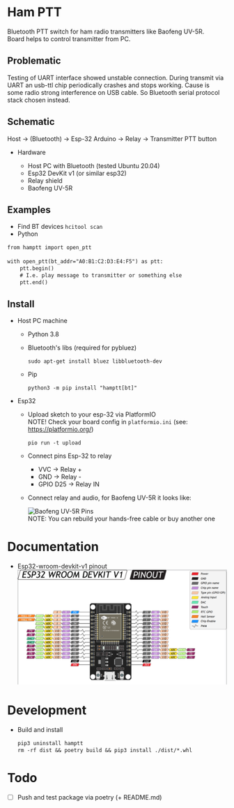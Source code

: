 Ham PTT
=======

Bluetooth PTT switch for ham radio transmitters like Baofeng UV-5R.  
Board helps to control transmitter from PC.

Problematic
-----------

Testing of UART interface showed unstable connection. During transmit via UART an usb-ttl 
chip periodically crashes and stops working. Cause is some radio strong interference 
on USB cable. So Bluetooth serial protocol stack chosen instead.

Schematic
---------

Host -> (Bluetooth) -> Esp-32 Arduino -> Relay -> Transmitter PTT button

* Hardware

    - Host PC with Bluetooth (tested Ubuntu 20.04)
    - Esp32 DevKit v1 (or similar esp32)
    - Relay shield
    - Baofeng UV-5R

Examples
--------

- Find BT devices `hcitool scan`
- Python

```python3
from hamptt import open_ptt

with open_ptt(bt_addr="A0:B1:C2:D3:E4:F5") as ptt:
    ptt.begin()
    # I.e. play message to transmitter or something else
    ptt.end()
```

Install
-------

* Host PC machine

    - Python 3.8
    - Bluetooth's libs (required for pybluez)

      ```shell
      sudo apt-get install bluez libbluetooth-dev
      ```

    - Pip
      ```shell
      python3 -m pip install "hamptt[bt]"
      ```


* Esp32

    - Upload sketch to your esp-32 via PlatformIO  
      NOTE! Check your board config in `platformio.ini` (see: https://platformio.org/)
      ```
      pio run -t upload
      ``` 

    - Connect pins Esp-32 to relay

        - VVC -> Relay +
        - GND -> Relay -
        - GPIO D25 -> Relay IN

    - Connect relay and audio, for Baofeng UV-5R it looks like:

      ![Baofeng UV-5R Pins](https://www.dxzone.com/dx33739/baofeng-mic-pin-out-and-programming-cable-schematics.jpg "Baofeng UV-5R Pins")  
      NOTE: You can rebuild your hands-free cable or buy another one

Documentation
=============

- Esp32-wroom-devkit-v1 pinout
  ![Esp32-wroom-devkit-v1 Pinout](./docs/esp32-wroom-wifi-devkit-v1_pinout.png "Esp32-wroom-devkit-v1 Pinout")

Development
===========

- Build and install
  ```shell
  pip3 uninstall hamptt
  rm -rf dist && poetry build && pip3 install ./dist/*.whl
  ```

Todo
====

- [ ] Push and test package via poetry (+ README.md)

